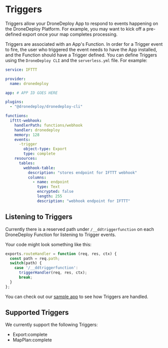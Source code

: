 # Triggers

Triggers allow your DroneDeploy App to respond to events happening on the DroneDeploy Platform. For example, you may want to kick off a pre-defined export once your map completes processing.

Triggers are associated with an App's Function. In order for a Trigger event to fire, the user who triggered the event needs to have the App installed, and the Function should have a Trigger defined. You can define Triggers using the `DroneDeploy CLI` and the `serverless.yml` file. For example:

```yml
service: IFTTT

provider:
  name: dronedeploy

app: # APP ID GOES HERE

plugins:
  - "@dronedeploy/dronedeploy-cli"

functions:
  ifttt-webhook:
    handlerPath: functions/webhook
    handler: dronedeploy
    memory: 128
    events:
      -trigger
        object-type: Export
        type: complete
    resources:
      tables:
        webhook-table:
          description: "stores endpoint for IFTTT webhook"
          columns:
            - name: endpoint
              type: Text
              encrypted: false
              length: 255
              description: "webhook endpoint for IFTTT"
```

## Listening to Triggers

Currently there is a reserved path under `/__ddtriggerfunction` on each DroneDeploy Function for listening to Trigger events.

Your code might look something like this:
```javascript
exports.routeHandler = function (req, res, ctx) {
  const path = req.path;
  switch(path) {
    case '/__ddtriggerfunction':
      triggerHandler(req, res, ctx);
      break;
  }
};
```

You can check out our [sample app](https://github.com/dronedeploy/app-examples/blob/master/IFTTT/functions/webhook/handler.js) to see how Triggers are handled.

## Supported Triggers

We currently support the following Triggers:

* Export:complete
* MapPlan:complete

